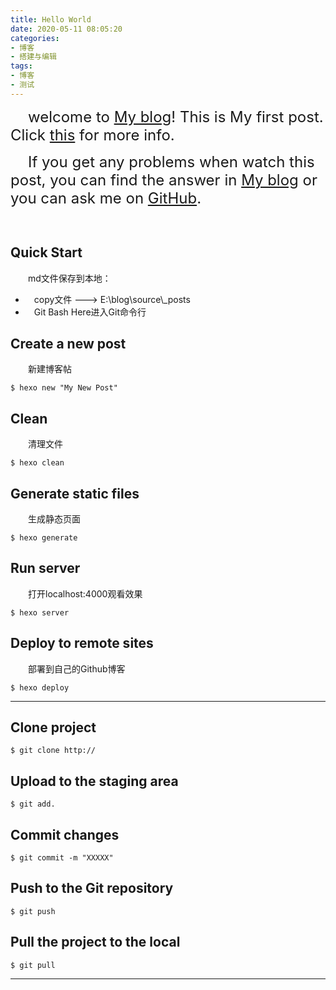 ```yaml
---
title: Hello World
date: 2020-05-11 08:05:20
categories: 
- 博客
- 搭建与编辑
tags: 
- 博客
- 测试
---
```

&emsp;&emsp;<font size=5>welcome to [My blog](https://dongyx1128.github.io/)! This is My first post. Click [this](https://dongyx1128.github.io/) for more info.</font>

&emsp;&emsp;<font size=5>If you get any problems when watch this post, you can find the answer in [My blog](https://dongyx1128.github.io/) or you can ask me on [GitHub](https://dongyx1128.github.io/).</font>

<!-- more -->

<br/>

## Quick Start

&emsp;&emsp;md文件保存到本地：
* &emsp;copy文件 ---> E:\blog\source\\_posts
* &emsp;Git Bash Here进入Git命令行

## Create a new post

&emsp;&emsp;新建博客帖

```
$ hexo new "My New Post"
```

## Clean

&emsp;&emsp;清理文件

```
$ hexo clean
```

## Generate static files

&emsp;&emsp;生成静态页面

```
$ hexo generate
```

## Run server

&emsp;&emsp;打开localhost:4000观看效果

```
$ hexo server
```


## Deploy to remote sites

&emsp;&emsp;部署到自己的Github博客

```
$ hexo deploy
```

***

## Clone project

```
$ git clone http://
```

## Upload to the staging area

```
$ git add.
```

## Commit changes

```
$ git commit -m "XXXXX"
```

## Push to the Git repository

```
$ git push
```

## Pull the project to the local

```
$ git pull
```

***